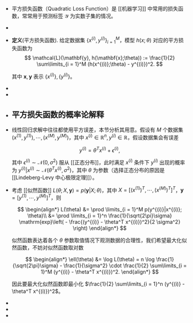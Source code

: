 - 平方损失函数（Quadratic Loss Function）是 [[机器学习]] 中常用的损失函数，常常用于预测标签 $\mathcal{Y}$ 为实数子集的情况。
-
- **定义**(平方损失函数). 给定数据集 $\{x^{(i)}, y^{(i)}\}_{i = 1}^M$，模型 $h(x;\theta)$ 对应的平方损失函数为
  $$ \mathcal{L}(\mathbf{y}, h(\mathbf{x};\theta)) := \frac{1}{2} \sum\limits_{i = 1}^M (h(x^{(i)};\theta) - y^{(i)})^2. $$
  
  其中 $\mathbf{x}, \mathbf{y}$ 表示 $\{x^{(i)}\},\{y^{(i)}\}$。
-
-
- ## 平方损失函数的概率论解释
- 线性回归求解中往往都使用平方误差，本节分析其用意。假设有 $M$ 个数据集 $(x^{(1)}, y^{(1)}), \cdots, (x^{(M)}, y^{(M)})$，其中 $x^{(i)} \in \mathbb{R}^n, y^{(i)} \in \mathbb{R}$，假设数据集会有误差
  
  $$ y^{(i)} = \theta^T x^{(i)} + \epsilon^{(i)},$$
  
  其中 $\epsilon^{(i)} \sim \mathcal{N}(0, \sigma^2)$ 服从 [[正态分布]]，此时满足 $x^{(i)}$ 条件下 $y^{(i)}$ 出现的概率为 $y^{(i)}|x^{(i)} \sim \mathcal{N}(\theta^T x^{(i)}, \sigma^2)$，其中 $\theta$ 为参数（选择正态分布的原因是 [[Lindeberg-Levy 中心极限定理]]）。
- 考虑 [[似然函数]] $L(\theta; X, \mathbf{y}) = p(\mathbf{y} |X; \theta)$，其中 $X = [(x^{(1)})^T, \cdots, (x^{(M)})^T]^T$，$\mathbf{y} = [y^{(1)},\cdots, y^{(M)}]^T$，则
  
  $$
  \begin{align*}
  L(\theta) &= \prod \limits_{i = 1}^M p(y^{(i)}|x^{(i)}; \theta)\\
  &= \prod \limits_{i = 1}^n \frac{1}{\sqrt{2\pi}\sigma} \mathrm{exp}\left( - \frac{(y^{(i)} - \theta^T x^{(i)})^2}{2 \sigma^2} \right)
  \end{align*}
  $$
  
  似然函数表达着各个 $\theta$ 参数取值情况下观测数据的合理性，我们希望最大化似然函数，不妨对似然函数取对数
  
  $$
  \begin{align*}
  \ell(\theta) &= \log L(\theta) = n \log \frac{1}{\sqrt{2\pi}\sigma} - \frac{1}{\sigma^2} \cdot \frac{1}{2} \sum\limits_{i = 1}^M (y^{(i)} - \theta^T x^{(i)})^2.
  \end{align*}
  $$
  
  因此要最大化似然函数即最小化 $\frac{1}{2} \sum\limits_{i = 1}^n (y^{(i)} - \theta^T x^{(i)})^2$。
-
-
-
